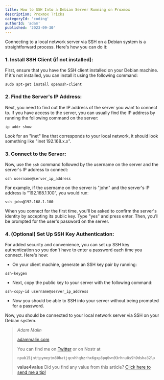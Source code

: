 ```yaml
---
title: How to SSH Into a Debian Server Running on Proxmox
description: Proxmox Tricks
categoryId: 'coding'
authorId: 'adam'
published: '2023-09-30'
---
```


Connecting to a local network server via SSH on a Debian system is a straightforward process. Here's how you can do it:

### 1. **Install SSH Client (if not installed):**

   First, ensure that you have the SSH client installed on your Debian machine. If it's not installed, you can install it using the following command:

```
sudo apt-get install openssh-client
```

### 2. **Find the Server's IP Address:**

   Next, you need to find out the IP address of the server you want to connect to. If you have access to the server, you can usually find the IP address by running the following command on the server:

```
ip addr show
```

   Look for an "inet" line that corresponds to your local network, it should look something like "inet 192.168.x.x".

### 3. **Connect to the Server:**

   Now, use the `ssh` command followed by the username on the server and the server's IP address to connect:

```
ssh username@server_ip_address
```

   For example, if the username on the server is "john" and the server's IP address is "192.168.1.100", you would run:

```
ssh john@192.168.1.100
```

   When you connect for the first time, you'll be asked to confirm the server's identity by accepting its public key. Type "yes" and press enter. Then, you'll be prompted for the user's password on the server.

### 4. **(Optional) Set Up SSH Key Authentication:**

   For added security and convenience, you can set up SSH key authentication so you don't have to enter a password each time you connect. Here's how:

- On your client machine, generate an SSH key pair by running:

```
ssh-keygen
```

- Next, copy the public key to your server with the following command:

```
ssh-copy-id username@server_ip_address
```

- Now you should be able to SSH into your server without being prompted for a password.

Now, you should be connected to your local network server via SSH on your Debian system.



> *Adam Malin*
> 
> [adammalin.com](https://adammalin.com)
> 
> You can find me on [Twitter](https://twitter.com/thePR0M3TH3AN) or on Nostr at
> 
> `npub15jnttpymeytm80hatjqcvhhqhzrhx6gxp8pq0wn93rhnu8s9h9dsha32lx`
> 
> **value4value**
> Did you find any value from this article? [Click here to send me a tip!](https://adammalin.com/tip)
